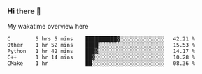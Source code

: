 ### Hi there 👋

<!--
**Jassy930/Jassy930** is a ✨ _special_ ✨ repository because its `README.md` (this file) appears on your GitHub profile.

Here are some ideas to get you started:

- 🔭 I’m currently working on ...
- 🌱 I’m currently learning ...
- 👯 I’m looking to collaborate on ...
- 🤔 I’m looking for help with ...
- 💬 Ask me about ...
- 📫 How to reach me: ...
- 😄 Pronouns: ...
- ⚡ Fun fact: ...
-->

My wakatime overview here
<!--START_SECTION:waka-->
```text
C        5 hrs 5 mins    ██████████▓░░░░░░░░░░░░░░   42.21 % 
Other    1 hr 52 mins    ████░░░░░░░░░░░░░░░░░░░░░   15.53 % 
Python   1 hr 42 mins    ███▓░░░░░░░░░░░░░░░░░░░░░   14.17 % 
C++      1 hr 14 mins    ██▓░░░░░░░░░░░░░░░░░░░░░░   10.28 % 
CMake    1 hr            ██░░░░░░░░░░░░░░░░░░░░░░░   08.36 % 
```
<!--END_SECTION:waka-->
